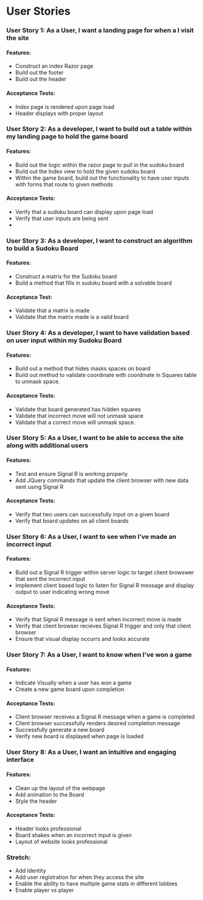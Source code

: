 # User Stories

### User Story 1: As a User, I want a landing page for when a I visit the site
#### Features:
- Construct an index Razor page
- Build out the footer
- Build out the header

#### Acceptance Tests:
- Index page is rendered upon page load
- Header displays with proper layout
  
### User Story 2: As a developer, I want to build out a table within my landing page to hold the game board
#### Features:
-	Build out the logic within the razor page to pull in the sudoku board
-   Build out the Index view to hold the given sudoku board
-   Within the game board, build out the functionality to have user inputs with forms that route to given methods

#### Acceptance Tests:
- Verify that a sudoku board can display upon page load
- Verify that user inputs are being sent
-
### User Story 3: As a developer, I want to construct an algorithm to build a Sudoku Board
#### Features:
-	Construct a matrix for the Sudoku board
-	Build a method that fills in sudoku board with a solvable board

#### Acceptance Test:
- Validate that a matrix is made
- Validate that the matrix made is a valid board

### User Story 4: As a developer, I want to have validation based on user input within my Sudoku Board 
#### Features:
-	Build out a method that hides masks spaces on board
-   Build out method to validate coordinate with coordinate in Squares table to unmask space.

#### Acceptance Tests:
- Validate that board generated has hidden squares
- Validate that incorrect move will not unmask space
- Validate that a correct move will unmask space.

### User Story 5: As a User, I want to be able to access the site along with additional users
#### Features:
-	Test and ensure Signal R is working properly
-   Add JQuery commands that update the client browser with new data sent using Signal R

#### Acceptance Tests:
- Verify that two users can successfully input on a given board
- Verify that board updates on all client boards

### User Story 6: As a User, I want to see when I've made an incorrect input
#### Features:
- Build out a Signal R trigger within server logic to target client browswer that sent the incorrect input
- Implement client based logic to listen for Signal R message and display output to user indicating wrong move

#### Acceptance Tests:
- Verify that Signal R message is sent when incorrect move is made
- Verify that client browser recieves Signal R trigger and only that client browser
- Ensure that visual display occurrs and looks accurate

### User Story 7: As a User, I want to know when I've won a game
#### Features:
- Indicate Visually when a user has won a game
- Create a new game board upon completion

#### Acceptance Tests:
- Client browser receives a Signal R message when a game is completed
- Client browser successfully renders desired completion message
- Successfully generate a new board
- Verify new board is displayed when page is loaded


### User Story 8: As a User, I want an intuitive and engaging interface
#### Features:
-	Clean up the layout of the webpage
-	Add animation to the Board
-	Style the header

#### Acceptance Tests:
- Header looks professional
- Board shakes when an incorrect input is given
- Layout of website looks professional

### Stretch:
-	Add Identity
-	Add user registration for when they access the site
-	Enable the ability to have multiple game stats in different lobbies
-	Enable player vs player

